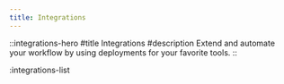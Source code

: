 ```yaml
---
title: Integrations
---
```


::integrations-hero
#title
Integrations
#description
Extend and automate your workflow by using deployments for your favorite tools.
::

:integrations-list
